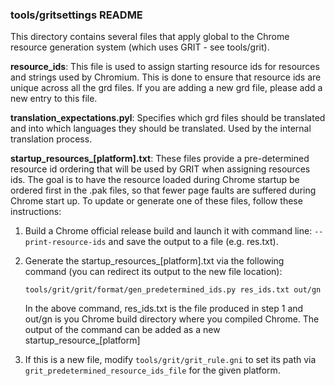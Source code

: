 ### tools/gritsettings README

This directory contains several files that apply global to the Chrome resource
generation system (which uses GRIT - see tools/grit).

**resource_ids**: This file is used to assign starting resource ids for
resources and strings used by Chromium. This is done to ensure that resource ids
are unique across all the grd files. If you are adding a new grd file, please
add a new entry to this file.

**translation_expectations.pyl**: Specifies which grd files should be translated
and into which languages they should be translated. Used by the internal
translation process.

**startup_resources_[platform].txt**: These files provide a pre-determined
resource id ordering that will be used by GRIT when assigning resources ids. The
goal is to have the resource loaded during Chrome startup be ordered first in
the .pak files, so that fewer page faults are suffered during Chrome start up.
To update or generate one of these files, follow these instructions:

  1. Build a Chrome official release build and launch it with command line:
     `--print-resource-ids` and save the output to a file (e.g. res.txt).

  2. Generate the startup_resources_[platform].txt via the following command
     (you can redirect its output to the new file location):

     `
     tools/grit/grit/format/gen_predetermined_ids.py res_ids.txt out/gn
     `

     In the above command, res_ids.txt is the file produced in step 1 and out/gn
     is you Chrome build directory where you compiled Chrome. The output of the
     command can be added as a new startup_resource_[platform]

  3. If this is a new file, modify `tools/grit/grit_rule.gni` to set its path
     via `grit_predetermined_resource_ids_file` for the given platform.
